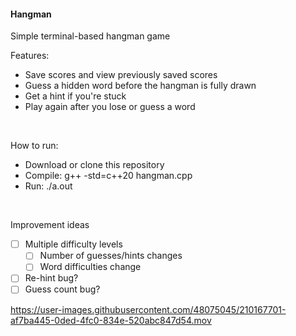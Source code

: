 #### Hangman
Simple terminal-based hangman game

Features:
- Save scores and view previously saved scores
- Guess a hidden word before the hangman is fully drawn
- Get a hint if you're stuck
- Play again after you lose or guess a word
<br>

How to run:
- Download or clone this repository  
- Compile: g++ -std=c++20 hangman.cpp  
- Run: ./a.out
<br>

Improvement ideas  
- [ ] Multiple difficulty levels 
  - [ ] Number of guesses/hints changes
  - [ ] Word difficulties change
- [ ] Re-hint bug?
- [ ] Guess count bug?

https://user-images.githubusercontent.com/48075045/210167701-af7ba445-0ded-4fc0-834e-520abc847d54.mov
